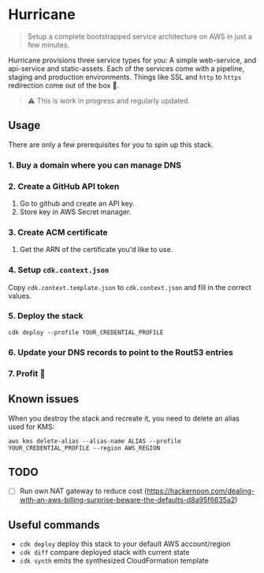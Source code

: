 # Hurricane

> Setup a complete bootstrapped service architecture on AWS in just a few minutes.

Hurricane provisions three service types for you: A simple web-service, and api-service and static-assets.
Each of the services come with a pipeline, staging and production environments.
Things like SSL and `http` to `https` redirection come out of the box 🎉.

> ⚠️ This is work in progress and regularly updated. 

## Usage
There are only a few prerequisites for you to spin up this stack.

### 1. Buy a domain where you can manage DNS

### 2. Create a GitHub API token
1. Go to github and create an API key.
2. Store key in AWS Secret manager.

### 3. Create ACM certificate
1. Get the ARN of the certificate you'd like to use.

### 4. Setup `cdk.context.json`
Copy `cdk.context.template.json` to `cdk.context.json` and fill in the correct values.

### 5. Deploy the stack
```
cdk deploy --profile YOUR_CREDENTIAL_PROFILE
```

### 6. Update your DNS records to point to the Rout53 entries

### 7. Profit 🎉

## Known issues

When you destroy the stack and recreate it, you need to delete an alias used for KMS:

```
aws kms delete-alias --alias-name ALIAS --profile YOUR_CREDENTIAL_PROFILE --region AWS_REGION
```

## TODO
* [ ] Run own NAT gateway to reduce cost (https://hackernoon.com/dealing-with-an-aws-billing-surprise-beware-the-defaults-d8a95f6635a2)

## Useful commands

 * `cdk deploy`      deploy this stack to your default AWS account/region
 * `cdk diff`        compare deployed stack with current state
 * `cdk synth`       emits the synthesized CloudFormation template
